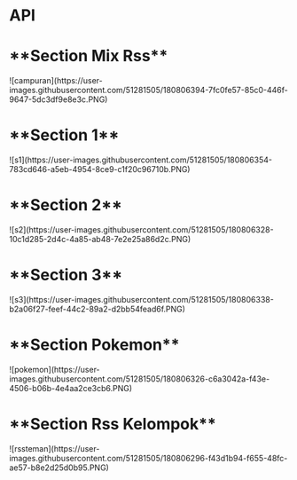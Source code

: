 # API
<h1>**Section Mix Rss**</h1>
![campuran](https://user-images.githubusercontent.com/51281505/180806394-7fc0fe57-85c0-446f-9647-5dc3df9e8e3c.PNG)




<h1>**Section 1**</h1>
![s1](https://user-images.githubusercontent.com/51281505/180806354-783cd646-a5eb-4954-8ce9-c1f20c96710b.PNG)



<h1>**Section 2**</h1>
![s2](https://user-images.githubusercontent.com/51281505/180806328-10c1d285-2d4c-4a85-ab48-7e2e25a86d2c.PNG)



<h1>**Section 3**</h1>
![s3](https://user-images.githubusercontent.com/51281505/180806338-b2a06f27-feef-44c2-89a2-d2bb54fead6f.PNG)



<h1>**Section Pokemon**</h1>
![pokemon](https://user-images.githubusercontent.com/51281505/180806326-c6a3042a-f43e-4506-b06b-4e4aa2ce3cb6.PNG)



<h1>**Section Rss Kelompok**</h1>
![rssteman](https://user-images.githubusercontent.com/51281505/180806296-f43d1b94-f655-48fc-ae57-b8e2d25d0b95.PNG)
